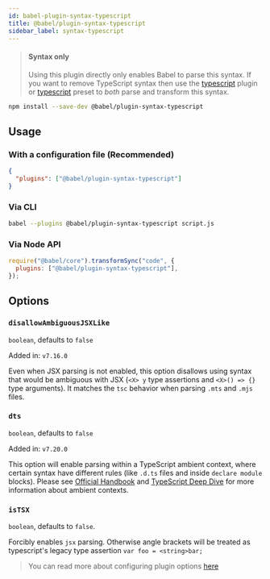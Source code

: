 ```yaml
---
id: babel-plugin-syntax-typescript
title: @babel/plugin-syntax-typescript
sidebar_label: syntax-typescript
---
```


> #### Syntax only
>
> Using this plugin directly only enables Babel to parse this syntax. If you want to remove TypeScript syntax then use the [typescript](plugin-transform-typescript.md) plugin or [typescript](preset-typescript.md) preset to _both_ parse and transform this syntax.

```sh
npm install --save-dev @babel/plugin-syntax-typescript
```

## Usage

### With a configuration file (Recommended)

```json
{
  "plugins": ["@babel/plugin-syntax-typescript"]
}
```

### Via CLI

```sh
babel --plugins @babel/plugin-syntax-typescript script.js
```

### Via Node API

```javascript
require("@babel/core").transformSync("code", {
  plugins: ["@babel/plugin-syntax-typescript"],
});
```

## Options

### `disallowAmbiguousJSXLike`

`boolean`, defaults to `false`

Added in: `v7.16.0`

Even when JSX parsing is not enabled, this option disallows using syntax that would be ambiguous with JSX (`<X> y` type assertions and `<X>() => {}` type arguments). It matches the `tsc` behavior when parsing `.mts` and `.mjs` files.

### `dts`

`boolean`, defaults to `false`

Added in: `v7.20.0`

This option will enable parsing within a TypeScript ambient context, where certain syntax have different rules (like `.d.ts` files and inside `declare module` blocks). Please see [Official Handbook](https://www.typescriptlang.org/docs/handbook/declaration-files/introduction.html) and [TypeScript Deep Dive](https://basarat.gitbook.io/typescript/type-system/intro) for more information about ambient contexts.

### `isTSX`

`boolean`, defaults to `false`.

Forcibly enables `jsx` parsing. Otherwise angle brackets will be treated as typescript's legacy type assertion `var foo = <string>bar;`

> You can read more about configuring plugin options [here](https://babeljs.io/docs/en/plugins#plugin-options)
